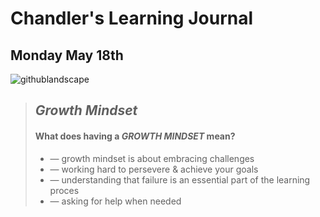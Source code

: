 # Chandler's Learning Journal

## Monday May 18th

![githublandscape](https://user-images.githubusercontent.com/65561871/82247136-c013f200-98fa-11ea-8aca-f4eb53fe50e4.jpg)

> ## *Growth Mindset*
> #### What does having a ***GROWTH MINDSET*** mean?
> <ul>
  > <li> &mdash; growth mindset is about embracing challenges </li> 
  > <li> &mdash; working hard to persevere & achieve your goals </li>
  > <li> &mdash; understanding that failure is an essential part of the learning proces </li>
  > <li> &mdash; asking for help when needed </li>

